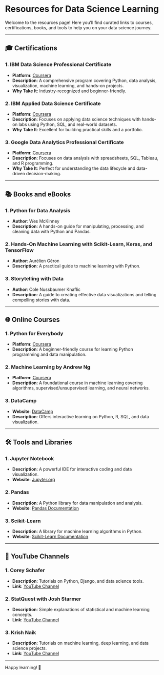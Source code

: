 # Resources for Data Science Learning

Welcome to the resources page! Here you’ll find curated links to courses, certifications, books, and tools to help you on your data science journey.

---

## 🎓 Certifications
### **1. IBM Data Science Professional Certificate**
- **Platform**: [Coursera](https://www.coursera.org/professional-certificates/ibm-data-science)
- **Description**: A comprehensive program covering Python, data analysis, visualization, machine learning, and hands-on projects.
- **Why Take It**: Industry-recognized and beginner-friendly.

### **2. IBM Applied Data Science Certificate**
- **Platform**: [Coursera](https://www.coursera.org/professional-certificates/ibm-applied-data-science)
- **Description**: Focuses on applying data science techniques with hands-on labs using Python, SQL, and real-world datasets.
- **Why Take It**: Excellent for building practical skills and a portfolio.

### **3. Google Data Analytics Professional Certificate**
- **Platform**: [Coursera](https://www.coursera.org/professional-certificates/google-data-analytics)
- **Description**: Focuses on data analysis with spreadsheets, SQL, Tableau, and R programming.
- **Why Take It**: Perfect for understanding the data lifecycle and data-driven decision-making.

---

## 📚 Books and eBooks
### **1. Python for Data Analysis**
- **Author**: Wes McKinney
- **Description**: A hands-on guide for manipulating, processing, and cleaning data with Python and Pandas.

### **2. Hands-On Machine Learning with Scikit-Learn, Keras, and TensorFlow**
- **Author**: Aurélien Géron
- **Description**: A practical guide to machine learning with Python.

### **3. Storytelling with Data**
- **Author**: Cole Nussbaumer Knaflic
- **Description**: A guide to creating effective data visualizations and telling compelling stories with data.

---

## 🌐 Online Courses
### **1. Python for Everybody**
- **Platform**: [Coursera](https://www.coursera.org/specializations/python)
- **Description**: A beginner-friendly course for learning Python programming and data manipulation.

### **2. Machine Learning by Andrew Ng**
- **Platform**: [Coursera](https://www.coursera.org/learn/machine-learning)
- **Description**: A foundational course in machine learning covering algorithms, supervised/unsupervised learning, and neural networks.

### **3. DataCamp**
- **Website**: [DataCamp](https://www.datacamp.com/)
- **Description**: Offers interactive learning on Python, R, SQL, and data visualization.

---

## 🛠 Tools and Libraries
### **1. Jupyter Notebook**
- **Description**: A powerful IDE for interactive coding and data visualization.
- **Website**: [Jupyter.org](https://jupyter.org/)

### **2. Pandas**
- **Description**: A Python library for data manipulation and analysis.
- **Website**: [Pandas Documentation](https://pandas.pydata.org/)

### **3. Scikit-Learn**
- **Description**: A library for machine learning algorithms in Python.
- **Website**: [Scikit-Learn Documentation](https://scikit-learn.org/)

---

## 🎥 YouTube Channels
### **1. Corey Schafer**
- **Description**: Tutorials on Python, Django, and data science tools.
- **Link**: [YouTube Channel](https://www.youtube.com/c/Coreyms)

### **2. StatQuest with Josh Starmer**
- **Description**: Simple explanations of statistical and machine learning concepts.
- **Link**: [YouTube Channel](https://www.youtube.com/c/joshstarmer)

### **3. Krish Naik**
- **Description**: Tutorials on machine learning, deep learning, and data science projects.
- **Link**: [YouTube Channel](https://www.youtube.com/c/KrishNaik)

---

Happy learning! 🎉
